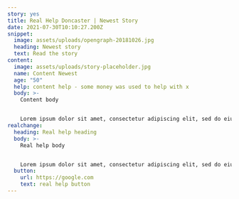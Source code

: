 ```yaml
---
story: yes
title: Real Help Doncaster | Newest Story
date: 2021-07-30T10:10:27.200Z
snippet:
  image: assets/uploads/opengraph-20181026.jpg
  heading: Newest story
  text: Read the story
content:
  image: assets/uploads/story-placeholder.jpg
  name: Content Newest
  age: "50"
  help: content help - some money was used to help with x
  body: >-
    Content body


    Lorem ipsum dolor sit amet, consectetur adipiscing elit, sed do eiusmod tempor incididunt ut labore et dolore magna aliqua. Vestibulum rhoncus est pellentesque elit. Tempus imperdiet nulla malesuada pellentesque elit eget gravida. In arcu cursus euismod quis viverra nibh cras pulvinar mattis. Suspendisse sed nisi lacus sed viverra tellus in hac. Lectus nulla at volutpat diam ut venenatis tellus in. Quis eleifend quam adipiscing vitae proin sagittis nisl rhoncus mattis. Platea dictumst quisque sagittis purus. Lectus urna duis convallis convallis tellus id. Quam quisque id diam vel quam elementum. Orci eu lobortis elementum nibh. Ut lectus arcu bibendum at varius vel. Id diam maecenas ultricies mi. Ullamcorper velit sed ullamcorper morbi.
realchange:
  heading: Real help heading
  body: >-
    Real help body


    Lorem ipsum dolor sit amet, consectetur adipiscing elit, sed do eiusmod tempor incididunt ut labore et dolore magna aliqua. Vestibulum rhoncus est pellentesque elit. Tempus imperdiet nulla malesuada pellentesque elit eget gravida. In arcu cursus euismod quis viverra nibh cras pulvinar mattis. Suspendisse sed nisi lacus sed viverra tellus in hac. Lectus nulla at volutpat diam ut venenatis tellus in. Quis eleifend quam adipiscing vitae proin sagittis nisl rhoncus mattis. Platea dictumst quisque sagittis purus. Lectus urna duis convallis convallis tellus id. Quam quisque id diam vel quam elementum. Orci eu lobortis elementum nibh. Ut lectus arcu bibendum at varius vel. Id diam maecenas ultricies mi. Ullamcorper velit sed ullamcorper morbi.
  button:
    url: https://google.com
    text: real help button
---
```

